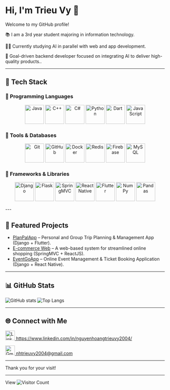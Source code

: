 # Hi, I'm Trieu Vy 👋
Welcome to my GitHub profile!

📚 I am a 3rd year student majoring in information technology.

👨‍💻 Currently studying AI in parallel with web and app development.

️🎯 Goal-driven backend developer focused on integrating AI to deliver high-quality products..

---

## 🚀 Tech Stack

### 🔹 Programming Languages
<p align="center">
  <img src="https://cdn.jsdelivr.net/gh/devicons/devicon/icons/java/java-original.svg" width="60" height="60" alt="Java"/>
  <img src="https://cdn.jsdelivr.net/gh/devicons/devicon/icons/cplusplus/cplusplus-original.svg" width="60" height="60" alt="C++"/>
  <img src="https://cdn.jsdelivr.net/gh/devicons/devicon/icons/csharp/csharp-original.svg" width="60" height="60" alt="C#"/>
  <img src="https://cdn.jsdelivr.net/gh/devicons/devicon/icons/python/python-original.svg" width="60" height="60" alt="Python"/>
  <img src="https://cdn.jsdelivr.net/gh/devicons/devicon/icons/dart/dart-original.svg" width="60" height="60" alt="Dart"/>
  <img src="https://cdn.jsdelivr.net/gh/devicons/devicon/icons/javascript/javascript-original.svg" width="60" height="60" alt="JavaScript"/>
</p>

### 🔹 Tools & Databases
<p align="center">
  <img src="https://cdn.jsdelivr.net/gh/devicons/devicon/icons/git/git-original.svg" width="60" height="60" alt="Git"/>
  <img src="https://cdn.jsdelivr.net/gh/devicons/devicon/icons/github/github-original.svg" width="60" height="60" alt="GitHub"/>
  <img src="https://cdn.jsdelivr.net/gh/devicons/devicon/icons/docker/docker-original.svg" width="60" height="60" alt="Docker"/>
  <img src="https://cdn.jsdelivr.net/gh/devicons/devicon/icons/redis/redis-original.svg" width="60" height="60" alt="Redis"/>
  <img src="https://cdn.jsdelivr.net/gh/devicons/devicon/icons/firebase/firebase-plain.svg" width="60" height="60" alt="Firebase"/>
  <img src="https://cdn.jsdelivr.net/gh/devicons/devicon/icons/mysql/mysql-original.svg" width="60" height="60" alt="MySQL"/>
</p>

### 🔹 Frameworks & Libraries
<p align="center">
  <img src="https://cdn.jsdelivr.net/gh/devicons/devicon/icons/django/django-plain.svg" width="60" height="60" alt="Django"/>
  <img src="https://cdn.jsdelivr.net/gh/devicons/devicon/icons/flask/flask-original.svg" width="60" height="60" alt="Flask"/>
  <img src="https://cdn.jsdelivr.net/gh/devicons/devicon/icons/spring/spring-original.svg" width="60" height="60" alt="SpringMVC"/>
  <img src="https://cdn.jsdelivr.net/gh/devicons/devicon/icons/react/react-original.svg" width="60" height="60" alt="React Native"/>
  <img src="https://cdn.jsdelivr.net/gh/devicons/devicon/icons/flutter/flutter-original.svg" width="60" height="60" alt="Flutter"/>
  <img src="https://cdn.jsdelivr.net/gh/devicons/devicon/icons/numpy/numpy-original.svg" width="60" height="60" alt="NumPy"/>
  <img src="https://cdn.jsdelivr.net/gh/devicons/devicon/icons/pandas/pandas-original.svg" width="60" height="60" alt="Pandas"/>
</p>
---

## 📌 Featured Projects
- [PlanPalApp](https://github.com/nhtrieuvy/PlanPalApp) – Personal and Group Trip Planning & Management App (Django + Flutter).
- [E-commerce Web](https://github.com/nhtrieuvy/SpringEcommerceApp.git) – A web-based system for streamlined online shopping (SpringMVC + ReactJS).
- [EventGoApp](https://github.com/trvannhanh/eventgo-system) – Online Event Management & Ticket Booking Application (Django + React Native).

---

## 📊 GitHub Stats

![GitHub stats](https://github-readme-stats.vercel.app/api?username=nhtrieuvy&show_icons=true&theme=tokyonight)  ![Top Langs](https://github-readme-stats.vercel.app/api/top-langs/?username=nhtrieuvy&layout=compact&theme=tokyonight)

---

## 🌐 Connect with Me
<p align="left">
  <a href="https://www.linkedin.com/in/nguyenhoangtrieuvy2004/" target="_blank">
    <img src="https://cdn.jsdelivr.net/gh/devicons/devicon/icons/linkedin/linkedin-original.svg" width="30" height="30" alt="LinkedIn"/>
    https://www.linkedin.com/in/nguyenhoangtrieuvy2004/
  </a>
</p>

<p align="left">
  <a href="mailto:nhtrieuvy2004@gmail.com">
    <img src="https://cdn.jsdelivr.net/gh/devicons/devicon/icons/google/google-original.svg" width="30" height="30" alt="Gmail"/>
    nhtrieuvy2004@gmail.com
  </a>
</p>

---

Thank you for your visit!

---
View ![Visitor Count](https://komarev.com/ghpvc/?username=USERNAME&label=Profile%20views&color=0e75b6&style=flat)

